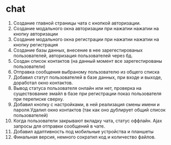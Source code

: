 # chat
1. Создание главной страницы чата с кнопкой авторизации.
2. Создание модального окна авторизации при нажатии нажатии на кнопку авторизации
3. Создание модального окна регистрации при нажатии нажатии на кнопку регистрация
4. Создание базы данных, внесение в нее зарегестированых пользователей, авторизация пользователей через бд.
5. Создан список контактов (на данный момент все зарегестированы пользователи)
6. Отправка сообщения выбраному пользователю из общего списка
7. Добавил статут пользователей в базе данных, при входе и выходе, доработал окно контактов.
8. Вывод статуса пользователя онлайн или нет, проверка на существование эмайл в базе при регистрации
    показ пользователя при переписке сверху.
9. Добавил кнопку с настройками, в ней реализация смены имени и пароля.Удалил окно контактов (так как оно дублирует общий список пользователей)
10. Когда пользователи закрывают вкладку чата, статус оффлайн. Ajax запросы для отправки сообщений в чате.
11. Добавил адаптивность под мобильные устройства и планшеты
12. Финальная версия, немного сократил код и количество файлов.